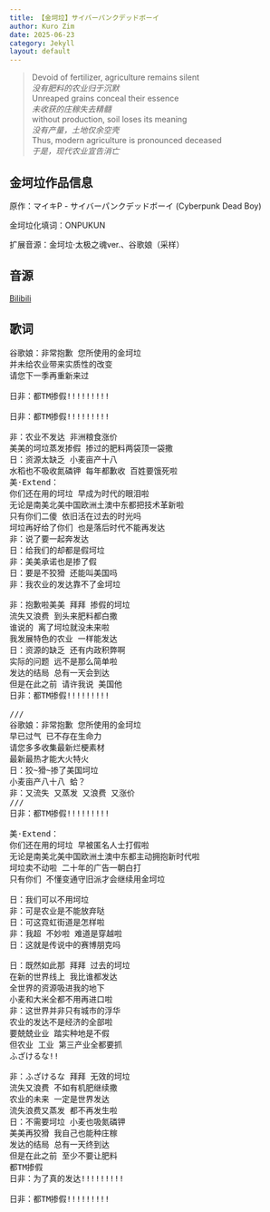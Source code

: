 ```yaml
---
title: 【金坷垃】サイバーパンクデッドボーイ
author: Kuro Zim
date: 2025-06-23
category: Jekyll
layout: default
---
```


> Devoid of fertilizer, agriculture remains silent<br>*没有肥料的农业归于沉默*<br>Unreaped grains conceal their essence<br>*未收获的庄稼失去精髓*<br>without production, soil loses its meaning<br>*没有产量，土地仅余空壳*<br>Thus, modern agriculture is pronounced deceased<br>*于是，现代农业宣告消亡*

## 金坷垃作品信息

原作：マイキP - サイバーパンクデッドボーイ (Cyberpunk Dead Boy)

金坷垃化填词：ONPUKUN

扩展音源：金坷垃·太极之魂ver.、谷歌娘（采样）

## 音源

[Bilibili](https://www.bilibili.com/video/BV1H8KnevEVQ)

## 歌词

<pre>
谷歌娘：非常抱歉 您所使用的金坷垃
并未给农业带来实质性的改变
请您下一季再重新来过

日非：都TM掺假!!!!!!!!!

日非：都TM掺假!!!!!!!!!

非：农业不发达 非洲粮食涨价
美美的坷垃蒸发掺假 掺过的肥料两袋顶一袋撒
日：资源太缺乏 小麦亩产十八
水稻也不吸收氮磷钾 每年都歉收 百姓要饿死啦
美·Extend：
你们还在用的坷垃 早成为时代的眼泪啦
无论是南美北美中国欧洲土澳中东都把技术革新啦
只有你们二傻 依旧活在过去的时光吗
坷垃再好给了你们 也是落后时代不能再发达
非：说了要一起奔发达
日：给我们的却都是假坷垃
非：美美承诺也是掺了假
日：要是不狡猾 还能叫美国吗
非：我农业的发达靠不了金坷垃

非：抱歉啦美美 拜拜 掺假的坷垃
流失又浪费 到头来肥料都白撒
谁说的 离了坷垃就没未来啦
我发展特色的农业 一样能发达
日：资源的缺乏 还有内政积弊啊
实际的问题 远不是那么简单啦
发达的结局 总有一天会到达
但是在此之前 请许我说 美国他
日非：都TM掺假!!!!!!!!!

///
谷歌娘：非常抱歉 您所使用的金坷垃
早已过气 已不存在生命力
请您多多收集最新烂梗素材
最新最热才能大火特火
日：狡~猾~掺了美国坷垃
小麦亩产八十八 蛤？
非：又流失 又蒸发 又浪费 又涨价
///
日非：都TM掺假!!!!!!!!!

美·Extend：
你们还在用的坷垃 早被匿名人士打假啦
无论是南美北美中国欧洲土澳中东都主动拥抱新时代啦
坷垃卖不动啦 二十年的广告一朝白打
只有你们 不懂变通守旧派才会继续用金坷垃

日：我们可以不用坷垃
非：可是农业是不能放弃哒
日：可这霓虹街道是怎样啦
非：我超 不妙啦 难道是穿越啦
日：这就是传说中的赛博朋克吗

日：既然如此那 拜拜 过去的坷垃
在新的世界线上 我比谁都发达
全世界的资源吸进我的地下
小麦和大米全都不用再进口啦
非：这世界并非只有城市的浮华
农业的发达不是经济的全部啦
要兢兢业业 踏实种地是不假
但农业 工业 第三产业全都要抓
ふざけるな!!

非：ふざけるな 拜拜 无效的坷垃
流失又浪费 不如有机肥继续撒
农业的未来 一定是世界发达
流失浪费又蒸发 都不再发生啦
日：不需要坷垃 小麦也吸氮磷钾
美美再狡猾 我自己也能种庄稼
发达的结局 总有一天终到达
但是在此之前 至少不要让肥料
都TM掺假
日非：为了真的发达!!!!!!!!!

日非：都TM掺假!!!!!!!!!</pre>

